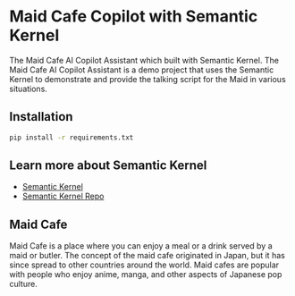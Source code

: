 # Maid Cafe Copilot with Semantic Kernel

The Maid Cafe AI Copilot Assistant which built with Semantic Kernel.
The Maid Cafe AI Copilot Assistant is a demo project that uses the Semantic Kernel to demonstrate and provide the talking script for the Maid in various situations.

## Installation

```bash
pip install -r requirements.txt
```

## Learn more about Semantic Kernel

- [Semantic Kernel](https://learn.microsoft.com/en-us/semantic-kernel/overview)
- [Semantic Kernel Repo](https://github.com/microsoft/semantic-kernel/tree/main/python)


## Maid Cafe

Maid Cafe is a place where you can enjoy a meal or a drink served by a maid or butler. The concept of the maid cafe originated in Japan, but it has since spread to other countries around the world. Maid cafes are popular with people who enjoy anime, manga, and other aspects of Japanese pop culture.